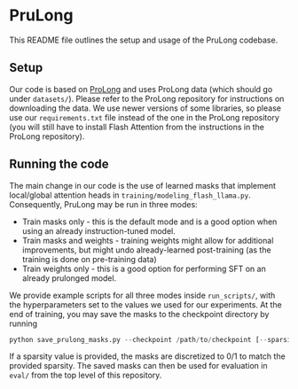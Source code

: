 # PruLong

This README file outlines the setup and usage of the PruLong codebase.

## Setup

Our code is based on [ProLong](https://github.com/princeton-nlp/ProLong) and uses ProLong data (which should go under `datasets/`).
Please refer to the ProLong repository for instructions on downloading the data. We use newer versions of some libraries, so please use our `requirements.txt` file instead of the one in the ProLong repository (you will still have to install Flash Attention from the instructions in the ProLong repository).

## Running the code

The main change in our code is the use of learned masks that implement local/global attention heads in `training/modeling_flash_llama.py`. Consequently, PruLong may be run in three modes:
- Train masks only - this is the default mode and is a good option when using an already instruction-tuned model.
- Train masks and weights - training weights might allow for additional improvements, but might undo already-learned post-training (as the training is done on pre-training data)
- Train weights only - this is a good option for performing SFT on an already prulonged model.

We provide example scripts for all three modes inside `run_scripts/`, with the hyperparameters set to the values we used for our experiments. At the end of training, you may save the masks to the checkpoint directory by running 

```python
python save_prulong_masks.py --checkpoint /path/to/checkpoint [--sparsity <float>]
```

If a sparsity value is provided, the masks are discretized to 0/1 to match the provided sparsity. The saved masks can then be used for evaluation in `eval/` from the top level of this repository.